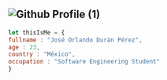 ![Github Profile (1)](https://user-images.githubusercontent.com/57104916/140618950-a5e2e00f-d489-4d0e-8b66-49722073e088.png)
---
``` javascript
let thisIsMe = {
fullname : "José Orlando Durán Pérez",
age : 23,
country : "México",
occupation : "Software Engineering Student"
}

```
